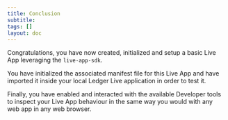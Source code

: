 ```yaml
---
title: Conclusion
subtitle:
tags: []
layout: doc
---
```


Congratulations, you have now created, initialized and setup a basic Live App leveraging the `live-app-sdk`.

You have initialized the associated manifest file for this Live App and have imported it inside your local Ledger Live application in order to test it.

Finally, you have enabled and interacted with the available Developer tools to inspect your Live App behaviour in the same way you would with any web app in any web browser.

